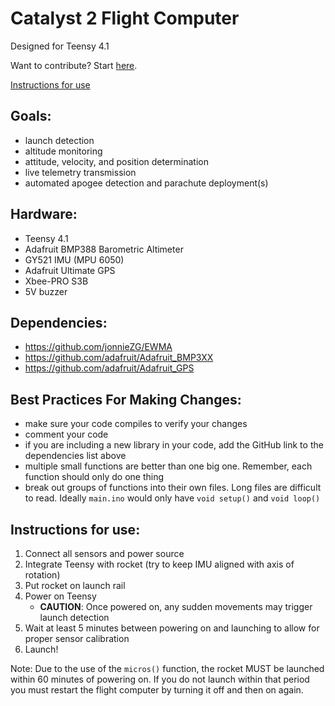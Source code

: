 # Catalyst 2 Flight Computer
Designed for Teensy 4.1

Want to contribute? Start [here](https://github.com/Harlem-Launch-Alliance/Catalyst-2/blob/main/GETTING_STARTED.md).

[Instructions for use](https://github.com/Harlem-Launch-Alliance/Catalyst-2#instructions-for-use)

## Goals:
- launch detection
- altitude monitoring
- attitude, velocity, and position determination
- live telemetry transmission
- automated apogee detection and parachute deployment(s)

## Hardware:
- Teensy 4.1
- Adafruit BMP388 Barometric Altimeter
- GY521 IMU (MPU 6050)
- Adafruit Ultimate GPS
- Xbee-PRO S3B
- 5V buzzer

## Dependencies:
- https://github.com/jonnieZG/EWMA
- https://github.com/adafruit/Adafruit_BMP3XX
- https://github.com/adafruit/Adafruit_GPS

## Best Practices For Making Changes:
- make sure your code compiles to verify your changes
- comment your code
- if you are including a new library in your code, add the GitHub link to the dependencies list above
- multiple small functions are better than one big one. Remember, each function should only do one thing
- break out groups of functions into their own files. Long files are difficult to read. Ideally `main.ino` would only have `void setup()` and `void loop()`

## Instructions for use:
1. Connect all sensors and power source
2. Integrate Teensy with rocket (try to keep IMU aligned with axis of rotation)
3. Put rocket on launch rail
4. Power on Teensy
    * **CAUTION**: Once powered on, any sudden movements may trigger launch detection
5. Wait at least 5 minutes between powering on and launching to allow for proper sensor calibration
6. Launch!

Note: Due to the use of the `micros()` function, the rocket MUST be launched within 60 minutes of powering on. If you do not launch within that period you must restart the flight computer by turning it off and then on again.
